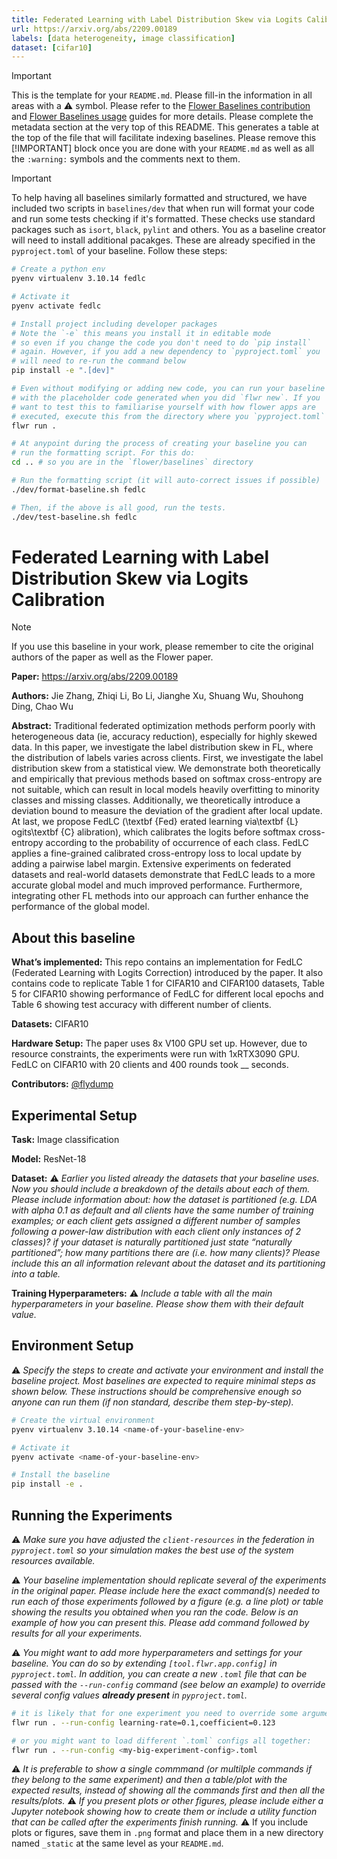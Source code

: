 ```yaml
---
title: Federated Learning with Label Distribution Skew via Logits Calibration 
url: https://arxiv.org/abs/2209.00189
labels: [data heterogeneity, image classification] 
dataset: [cifar10] 
---
```


> [!IMPORTANT]
> This is the template for your `README.md`. Please fill-in the information in all areas with a :warning: symbol.
> Please refer to the [Flower Baselines contribution](https://flower.ai/docs/baselines/how-to-contribute-baselines.html) and [Flower Baselines usage](https://flower.ai/docs/baselines/how-to-use-baselines.html) guides for more details.
> Please complete the metadata section at the very top of this README. This generates a table at the top of the file that will facilitate indexing baselines.
> Please remove this [!IMPORTANT] block once you are done with your `README.md` as well as all the `:warning:` symbols and the comments next to them.

> [!IMPORTANT]
> To help having all baselines similarly formatted and structured, we have included two scripts in `baselines/dev` that when run will format your code and run some tests checking if it's formatted.
> These checks use standard packages such as `isort`, `black`, `pylint` and others. You as a baseline creator will need to install additional pacakges. These are already specified in the `pyproject.toml` of
> your baseline. Follow these steps:

```bash
# Create a python env
pyenv virtualenv 3.10.14 fedlc

# Activate it
pyenv activate fedlc

# Install project including developer packages
# Note the `-e` this means you install it in editable mode
# so even if you change the code you don't need to do `pip install`
# again. However, if you add a new dependency to `pyproject.toml` you
# will need to re-run the command below
pip install -e ".[dev]"

# Even without modifying or adding new code, you can run your baseline
# with the placeholder code generated when you did `flwr new`. If you
# want to test this to familiarise yourself with how flower apps are
# executed, execute this from the directory where you `pyproject.toml` is:
flwr run .

# At anypoint during the process of creating your baseline you can
# run the formatting script. For this do:
cd .. # so you are in the `flower/baselines` directory

# Run the formatting script (it will auto-correct issues if possible)
./dev/format-baseline.sh fedlc

# Then, if the above is all good, run the tests.
./dev/test-baseline.sh fedlc
```

# Federated Learning with Label Distribution Skew via Logits Calibration

> [!NOTE]
> If you use this baseline in your work, please remember to cite the original authors of the paper as well as the Flower paper.

**Paper:** https://arxiv.org/abs/2209.00189

**Authors:** Jie Zhang, Zhiqi Li, Bo Li, Jianghe Xu, Shuang Wu, Shouhong Ding, Chao Wu

**Abstract:** Traditional federated optimization methods perform poorly with heterogeneous data (ie, accuracy reduction), especially for highly skewed data. In this paper, we investigate the label distribution skew in FL, where the distribution of labels varies across clients. First, we investigate the label distribution skew from a statistical view. We demonstrate both theoretically and empirically that previous methods based on softmax cross-entropy are not suitable, which can result in local models heavily overfitting to minority classes and missing classes. Additionally, we theoretically introduce a deviation bound to measure the deviation of the gradient after local update. At last, we propose FedLC (\textbf {Fed} erated learning via\textbf {L} ogits\textbf {C} alibration), which calibrates the logits before softmax cross-entropy according to the probability of occurrence of each class. FedLC applies a fine-grained calibrated cross-entropy loss to local update by adding a pairwise label margin. Extensive experiments on federated datasets and real-world datasets demonstrate that FedLC leads to a more accurate global model and much improved performance. Furthermore, integrating other FL methods into our approach can further enhance the performance of the global model.

## About this baseline

**What’s implemented:** This repo contains an implementation for FedLC (Federated Learning with Logits Correction) introduced by the paper. It also contains code to replicate Table 1 for CIFAR10 and CIFAR100 datasets, Table 5 for CIFAR10 showing performance of FedLC for different local epochs and Table 6 showing test accuracy with different number of clients.

**Datasets:** CIFAR10

**Hardware Setup:** The paper uses 8x V100 GPU set up. However, due to resource constraints, the experiments were run with 1xRTX3090 GPU. FedLC on CIFAR10 with 20 clients and 400 rounds took __ seconds. 

**Contributors:** [@flydump](https://github.com/flydump)

## Experimental Setup

**Task:** Image classification

**Model:** ResNet-18

**Dataset:** :warning: _*Earlier you listed already the datasets that your baseline uses. Now you should include a breakdown of the details about each of them. Please include information about: how the dataset is partitioned (e.g. LDA with alpha 0.1 as default and all clients have the same number of training examples; or each client gets assigned a different number of samples following a power-law distribution with each client only instances of 2 classes)? if your dataset is naturally partitioned just state “naturally partitioned”; how many partitions there are (i.e. how many clients)? Please include this an all information relevant about the dataset and its partitioning into a table.*_

**Training Hyperparameters:** :warning: _*Include a table with all the main hyperparameters in your baseline. Please show them with their default value.*_

## Environment Setup

:warning: _Specify the steps to create and activate your environment and install the baseline project. Most baselines are expected to require minimal steps as shown below. These instructions should be comprehensive enough so anyone can run them (if non standard, describe them step-by-step)._


```bash
# Create the virtual environment
pyenv virtualenv 3.10.14 <name-of-your-baseline-env>

# Activate it
pyenv activate <name-of-your-baseline-env>

# Install the baseline
pip install -e .
```

## Running the Experiments

:warning: _Make sure you have adjusted the `client-resources` in the federation in `pyproject.toml` so your simulation makes the best use of the system resources available._

:warning: _Your baseline implementation should replicate several of the experiments in the original paper. Please include here the exact command(s) needed to run each of those experiments followed by a figure (e.g. a line plot) or table showing the results you obtained when you ran the code. Below is an example of how you can present this. Please add command followed by results for all your experiments._

:warning: _You might want to add more hyperparameters and settings for your baseline. You can do so by extending `[tool.flwr.app.config]` in `pyproject.toml`. In addition, you can create a new `.toml` file that can be passed with the `--run-config` command (see below an example) to override several config values **already present** in `pyproject.toml`._

```bash
# it is likely that for one experiment you need to override some arguments.
flwr run . --run-config learning-rate=0.1,coefficient=0.123

# or you might want to load different `.toml` configs all together:
flwr run . --run-config <my-big-experiment-config>.toml
```

:warning: _It is preferable to show a single commmand (or multilple commands if they belong to the same experiment) and then a table/plot with the expected results, instead of showing all the commands first and then all the results/plots._
:warning: _If you present plots or other figures, please include either a Jupyter notebook showing how to create them or include a utility function that can be called after the experiments finish running._
:warning: If you include plots or figures, save them in `.png` format and place them in a new directory named `_static` at the same level as your `README.md`.
